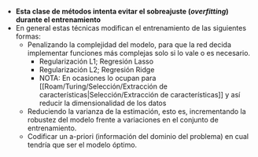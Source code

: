   * **Esta clase de métodos intenta evitar el sobreajuste (*overfitting*) durante el entrenamiento**
  * En general estas técnicas modifican el entrenamiento de las siguientes formas:
    * Penalizando la complejidad del modelo, para que la red decida implementar funciones más complejas solo si lo vale o es necesario.
      * Regularización L1; Regresión Lasso
      * Regularización L2; Regresión Ridge
      * NOTA: En ocasiones lo ocupan para [[Roam/Turing/Selección/Extracción de características|Selección/Extracción de características]] y así reducir la dimensionalidad de los datos
    * Reduciendo la varianza de la estimación, esto es, incrementando la robustez del modelo frente a variaciones en el conjunto de entrenamiento.
    * Codificar un a-priori (información del dominio del problema) en cual tendría que ser el modelo óptimo.